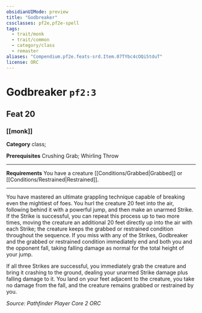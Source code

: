 ```yaml
---
obsidianUIMode: preview
title: "Godbreaker"
cssclasses: pf2e,pf2e-spell
tags:
  - trait/monk
  - trait/common
  - category/class
  - remaster
aliases: "Compendium.pf2e.feats-srd.Item.07TYbc4cOQi5tduT"
license: ORC
---
```

# Godbreaker `pf2:3`
## Feat 20
### [[monk]]

**Category** class; 



**Prerequisites** Crushing Grab; Whirling Throw
* * *
**Requirements** You have a creature [[Conditions/Grabbed|Grabbed]] or [[Conditions/Restrained|Restrained]].

* * *

You have mastered an ultimate grappling technique capable of breaking even the mightiest of foes. You hurl the creature 20 feet into the air, following behind it with a powerful jump, and then make an unarmed Strike. If the Strike is successful, you can repeat this process up to two more times, moving the creature an additional 20 feet directly up into the air with each Strike; the creature keeps the grabbed or restrained condition throughout the sequence. If you miss with any of the Strikes, Godbreaker and the grabbed or restrained condition immediately end and both you and the opponent fall, taking falling damage as normal for the total height of your jump.

If all three Strikes are successful, you immediately grab the creature and bring it crashing to the ground, dealing your unarmed Strike damage plus falling damage to it. You land on your feet adjacent to the creature, you take no damage from the fall, and the creature remains grabbed or restrained by you.

*Source: Pathfinder Player Core 2*
*ORC*